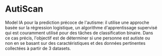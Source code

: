 # AutiScan
Model IA pour la prediction précoce de l'autisme: 
il utilise une approche basée sur la régression logistique, un algorithme d'apprentissage supervisé qui est couramment utilisé pour des tâches de classification binaire.
Dans ce cas précis, l'objectif est de déterminer si une personne est autiste ou non en se basant sur des caractéristiques et des données pertinentes collectées à partir de 3 datasets. 
